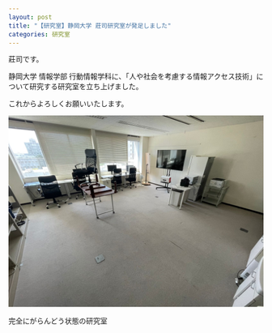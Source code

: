 ```yaml
---
layout: post
title: "【研究室】静岡大学 莊司研究室が発足しました"
categories: 研究室
---
```




莊司です。

静岡大学 情報学部 行動情報学科に、「人や社会を考慮する情報アクセス技術」について研究する研究室を立ち上げました。

これからよろしくお願いいたします。

![写真](/assets/img/posts/20230403/labstart_1.jpeg "研究室内部")

完全にがらんどう状態の研究室